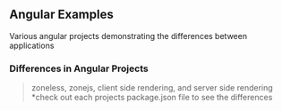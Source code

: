 
## Angular Examples

Various angular projects demonstrating the differences between applications 

### Differences in Angular Projects 

> zoneless, zonejs, client side rendering, and server side rendering
> *check out each projects package.json file to see the differences 

